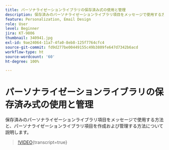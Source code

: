 ```yaml
---
title: パーソナライゼーションライブラリの保存済み式の使用と管理
description: 保存済みのパーソナライゼーションライブラリ項目をメッセージで使用する方法と、パーソナライゼーションライブラリ項目を作成および管理する方法について説明します。
feature: Personalization, Email Design
role: User
level: Beginner
jira: KT-9806
thumbnail: 340941.jpg
exl-id: 9ae24064-11a7-4fa0-8eb8-125f7764cfc4
source-git-commit: fd9d277be00449155c49b3809fe647d7342b6acd
workflow-type: ht
source-wordcount: '60'
ht-degree: 100%

---
```


# パーソナライゼーションライブラリの保存済み式の使用と管理

保存済みのパーソナライゼーションライブラリ項目をメッセージで使用する方法と、パーソナライゼーションライブラリ項目を作成および管理する方法について説明します。

>[!VIDEO](https://video.tv.adobe.com/v/340941?quality=12&learn=on){transcript=true}

